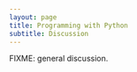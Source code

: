 ```yaml
---
layout: page
title: Programming with Python
subtitle: Discussion
---
```

FIXME: general discussion.
